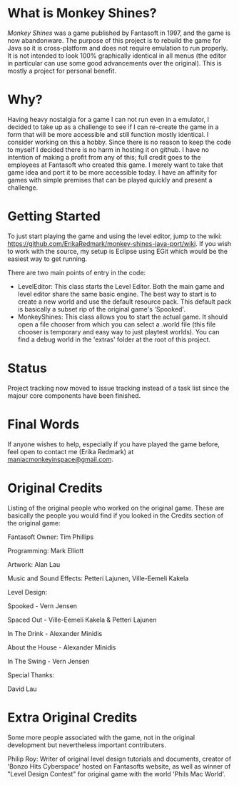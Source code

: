 # What is Monkey Shines?
*Monkey Shines* was a game published by Fantasoft in 1997, and the game is now abandonware. The purpose of this project is to rebuild the game for Java so it is cross-platform and does not require emulation to run properly. It is not intended to look 100% graphically identical in all menus (the editor in particular can use some good advancements over the original). This is mostly a project for personal benefit.

# Why?
Having heavy nostalgia for a game I can not run even in a emulator, I decided to take up as a challenge to see if I can re-create the game in a form that will be more accessible and still function mostly identical. I consider working on this a hobby. Since there is no reason to keep the code to myself I decided there is no harm in hosting it on github. I have no intention of making a profit from any of this; full credit goes to the employees at Fantasoft who created this game. I merely want to take that game idea and port it to be more accessible today. I have an affinity for games with simple premises that can be played quickly and present a challenge.

# Getting Started
To just start playing the game and using the level editor, jump to the wiki: https://github.com/ErikaRedmark/monkey-shines-java-port/wiki. If you wish to work with the source, my setup is Eclipse using EGit which would be the easiest way to get running. 

There are two main points of entry in the code:
- LevelEditor: This class starts the Level Editor. Both the main game and level editor share the same basic engine. The best way to start is to create a new world and use the default resource pack. This default pack is basically a subset rip of the original game's 'Spooked'. 
- MonkeyShines: This class allows you to start the actual game. It should open a file chooser from which you can select a .world file (this file chooser is temporary and easy way to just playtest worlds). You can find a debug world in the 'extras' folder at the root of this project.

# Status
Project tracking now moved to issue tracking instead of a task list since the majour core components have been finished.

# Final Words
If anyone wishes to help, especially if you have played the game before, feel open to contact me (Erika Redmark) at maniacmonkeyinspace@gmail.com. 

# Original Credits
Listing of the original people who worked on the original game. These are basically the people you would find if you looked in the Credits section of the original game:

Fantasoft Owner: Tim Phillips

Programming: Mark Elliott

Artwork: Alan Lau

Music and Sound Effects: Petteri Lajunen, Ville-Eemeli Kakela

Level Design: 

Spooked - Vern Jensen

Spaced Out - Ville-Eemeli Kakela & Petteri Lajunen

In The Drink - Alexander Minidis

About the House - Alexander Minidis

In The Swing - Vern Jensen

Special Thanks: 

David Lau

# Extra Original Credits
Some more people associated with the game, not in the original development but nevertheless important contributers.

Philip Roy: Writer of original level design tutorials and documents, creator of 'Bonzo Hits Cyberspace' hosted on Fantasofts website, as well as winner of "Level Design Contest" for original game with the world 'Phils Mac World'.